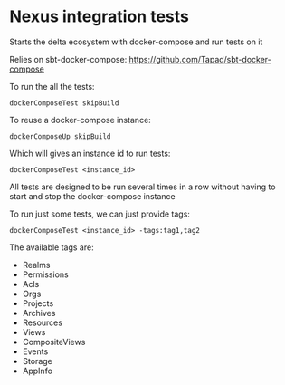 # Nexus integration tests

Starts the delta ecosystem with docker-compose and run tests on it

Relies on sbt-docker-compose: 
https://github.com/Tapad/sbt-docker-compose

To run the all the tests:
```sbtshell
dockerComposeTest skipBuild
```

To reuse a docker-compose instance:
```
dockerComposeUp skipBuild
```
Which will gives an instance id to run tests:
```sbtshell
dockerComposeTest <instance_id>
```
All tests are designed to be run several times in a row without having to start and stop the docker-compose instance

To run just some tests, we can just provide tags:
```sbtshell
dockerComposeTest <instance_id> -tags:tag1,tag2
```

The available tags are:
* Realms
* Permissions
* Acls
* Orgs
* Projects
* Archives
* Resources
* Views
* CompositeViews
* Events
* Storage
* AppInfo
